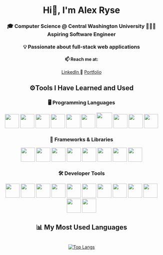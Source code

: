 <div align="center">
  <h1>Hi👋, I'm Alex Ryse</h1>
</div>

<div align="center">
  <h3>
    <strong>🎓 Computer Science @ Central Washington University</strong>
    <strong>👨🏼‍💻 Aspiring Software Engineer</strong>
    </br>
    </br>
    <strong>💡 Passionate about full-stack web applications</strong>
  </h3>
</div>

<div align="center">
  <h4>📫 Reach me at:</h4>
  <p align="center">
    <a href="https://www.linkedin.com/in/alex-ryse" target="_blank" rel="noopener noreferrer">
      LinkedIn
    </a>
    🙌
    <a href="https://rysealex.github.io/my-portfolio" target="_blank" rel="noopener noreferrer">
      Portfolio
    </a>
  </p>
</div>

<div align="center">
  <h2>⚙️Tools I Have Learned and Used</h2>
</div>

<div align="center">
  <h3>🖥️ Programming Languages</h3>
  <p align="center">
    <img src="https://cdn.jsdelivr.net/gh/devicons/devicon@latest/icons/java/java-original.svg" width="45" height="45"/>
    <img src="https://cdn.jsdelivr.net/gh/devicons/devicon@latest/icons/python/python-original.svg" width="45" height="45"/>
    <img src="https://cdn.jsdelivr.net/gh/devicons/devicon@latest/icons/javascript/javascript-original.svg" width="45" height="45"/>
    <img src="https://cdn.jsdelivr.net/gh/devicons/devicon@latest/icons/typescript/typescript-original.svg" width="45" height="45"/>
    <img src="https://cdn.jsdelivr.net/gh/devicons/devicon@latest/icons/html5/html5-original.svg" width="45" height="45"/>
    <img src="https://cdn.jsdelivr.net/gh/devicons/devicon@latest/icons/css3/css3-original.svg" width="45" height="45"/>
<!--     <img src="https://cdn.jsdelivr.net/gh/devicons/devicon@latest/icons/c/c-original.svg" width="45" height="45"/> -->
    <img src="https://img.icons8.com/?size=100&id=40670&format=png&color=000000" width="50" height="50" />
    <img src="https://cdn.jsdelivr.net/gh/devicons/devicon@latest/icons/cplusplus/cplusplus-original.svg" width="45" height="45"/>
    <img src="https://cdn.jsdelivr.net/gh/devicons/devicon@latest/icons/csharp/csharp-original.svg" width="45" height="45"/>      
    <img src="https://cdn.jsdelivr.net/gh/devicons/devicon@latest/icons/php/php-original.svg" width="45" height="45"/>
  </p>
</div> 

<div align="center">
  <h3>🧩 Frameworks & Libraries</h3>
  <p align="center">
    <img src="https://cdn.jsdelivr.net/gh/devicons/devicon@latest/icons/react/react-original.svg" width="45" height="45"/>
    <img src="https://www.vectorlogo.zone/logos/nodejs/nodejs-icon.svg" width="45" height="45"/>
    <img src="https://img.icons8.com/ios/50/FFFFFF/express-js.png" width="45" height="45" />
    <img src="https://www.vectorlogo.zone/logos/dotnet/dotnet-tile.svg" width="45" height="45"/>
    <img src="https://cdn.jsdelivr.net/gh/devicons/devicon@latest/icons/bootstrap/bootstrap-original.svg" width="45" height="45"/>
    <img src="https://www.vectorlogo.zone/logos/palletsprojects_flask/palletsprojects_flask-icon.svg" width="45" height="45"/>
    <img src="https://cdn.jsdelivr.net/gh/devicons/devicon@latest/icons/jquery/jquery-original.svg" width="45" height="45"/>
    <img src="https://cdn.jsdelivr.net/gh/devicons/devicon@latest/icons/tailwindcss/tailwindcss-original.svg"  width="45" height="45"/>     
  </p>
</div> 

<div align="center">
  <h3>🛠️ Developer Tools</h3>
  <p align="center">
    <img src="https://cdn.jsdelivr.net/gh/devicons/devicon@latest/icons/git/git-original.svg" width="45" height="45"/>
    <img src="https://cdn.jsdelivr.net/gh/devicons/devicon@latest/icons/docker/docker-original.svg" width="45" height="45"/>
    <img src="https://cdn.jsdelivr.net/gh/devicons/devicon@latest/icons/kubernetes/kubernetes-original.svg" width="45" height="45"/>
    <img src="https://cdn.jsdelivr.net/gh/devicons/devicon@latest/icons/linux/linux-original.svg" width="45" height="45"/>
    <img src="https://cdn.jsdelivr.net/gh/devicons/devicon@latest/icons/amazonwebservices/amazonwebservices-original-wordmark.svg" width="45" height="45" />
    <img src="https://cdn.jsdelivr.net/gh/devicons/devicon@latest/icons/azure/azure-original.svg" width="45" height="45" />
    <img src="https://cdn.jsdelivr.net/gh/devicons/devicon@latest/icons/mysql/mysql-original-wordmark.svg" width="45" height="45"/>
    <img src="https://cdn.jsdelivr.net/gh/devicons/devicon@latest/icons/firebase/firebase-original.svg" width="45" height="45"/>   
    <img src="https://cdn.jsdelivr.net/gh/devicons/devicon@latest/icons/androidstudio/androidstudio-original.svg" width="45" height="45"/>
    <img src="https://cdn.jsdelivr.net/gh/devicons/devicon@latest/icons/vscode/vscode-original.svg" width="45" height="45"/>
    <img src="https://cdn.jsdelivr.net/gh/devicons/devicon@latest/icons/visualstudio/visualstudio-original.svg" width="45" height="45"/>    
    <img src="https://cdn.jsdelivr.net/gh/devicons/devicon@latest/icons/jira/jira-original.svg" width="45" height="45" />
  </p>
</div> 

<div align="center">
  <h2>📊 My Most Used Languages</h2>
  <br/>
  <a href="https://github.com/rysealex/github-readme-stats">
    <img src="https://github-readme-stats.vercel.app/api/top-langs/?username=rysealex&layout=donut&bg_color=0f2027,203a43,2c5364&text_color=ffffff&hide_title=true" alt="Top Langs" />
  </a>
  <!--[![Top Langs](https://github-readme-stats.vercel.app/api/top-langs/?username=rysealex&layout=donut&bg_color=0f2027,203a43,2c5364&text_color=ffffff&hide_title=true)]           (https://github.com/rysealex/github-readme-stats)-->
</div>

<br/>

